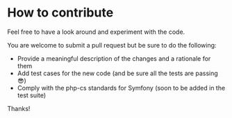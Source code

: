 # How to contribute

Feel free to have a look around and experiment with the code.

You are welcome to submit a pull request but be sure to do the following:

  - Provide a meaningful description of the changes and a rationale for them
  - Add test cases for the new code (and be sure all the tests are passing 😎)
  - Comply with the php-cs standards for Symfony (soon to be added in the test suite)

Thanks!
